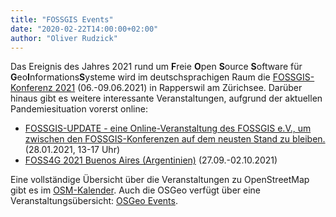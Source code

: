 ```yaml
---
title: "FOSSGIS Events"
date: "2020-02-22T14:00:00+02:00"
author: "Oliver Rudzick"
---
```

Das Ereignis des Jahres 2021 rund um **F**reie **O**pen **S**ource **S**oftware für **G**eo**I**nformations**S**ysteme wird im deutschsprachigen Raum die [FOSSGIS-Konferenz 2021](https://www.fossgis-konferenz.de/2021/) (06.-09.06.2021) in Rapperswil am Zürichsee. Darüber hinaus gibt es weitere interessante Veranstaltungen, aufgrund der aktuellen Pandemiesituation vorerst online:

 * [FOSSGIS-UPDATE - eine Online-Veranstaltung des FOSSGIS e.V., um zwischen den FOSSGIS-Konferenzen auf dem neusten Stand zu bleiben.](https://fossgis-update.de/index.html
) (28.01.2021, 13-17 Uhr)
 * [FOSS4G 2021 Buenos Aires (Argentinien)](https://2021.foss4g.org/) (27.09.-02.10.2021)
  
Eine vollst&auml;ndige &Uuml;bersicht &uuml;ber die Veranstaltungen zu OpenStreetMap gibt es im [OSM-Kalender](https://wiki.openstreetmap.org/wiki/Current_events).
Auch die  OSGeo verf&uuml;gt &uuml;ber eine Veranstaltungs&uuml;bersicht: [OSGeo Events](https://www.osgeo.org/events/).
